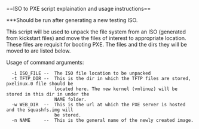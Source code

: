 ==ISO to PXE script explaination and usage instructions==

***Should be run after generating a new testing ISO.

This script will be used to unpack the file system from an ISO (generated from kickstart files)
and move the files of interest to appropriate location. These files are requisit for booting PXE.
The files and the dirs they will be moved to are listed below.

Usage of command arguments:

      -i ISO_FILE --  The ISO file location to be unpacked
      -t TFTP_DIR --  This is the dir in which the TFTP files are stored, pxelinux.0 file should be 
                      located here. The new kernel (vmlinuz) will be stored in this dir in under the
                      NAME folder.
      -w WEB_DIR  --  This is the url at which the PXE server is hosted and the squashfs.img will
                      be stored.
      -n NAME     --  This is the general name of the newly created image.

